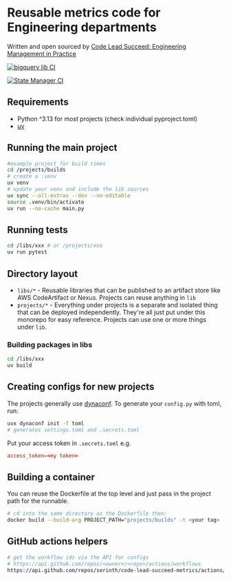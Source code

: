 # Reusable metrics code for Engineering departments

Written and open sourced by [Code Lead Succeed: Engineering Management in Practice](https://emplaybook.com/)

[![bigquery lib CI](https://github.com/serinth/code-lead-succeed-metrics/actions/workflows/bigquery-lib.yaml/badge.svg)](https://github.com/serinth/code-lead-succeed-metrics/actions/workflows/bigquery-lib.yaml)

[![State Manager CI](https://github.com/serinth/code-lead-succeed-metrics/actions/workflows/state-manager-lib.yaml/badge.svg)](https://github.com/serinth/code-lead-succeed-metrics/actions/workflows/state-manager-lib.yaml)

## Requirements
- Python ^3.13 for most projects (check individual pyproject.toml)
- [uv](https://docs.astral.sh/uv/)


## Running the main project
```bash
#example project for build times
cd /projects/builds
# create a .venv
uv venv
# update your venv and include the lib sources
uv sync --all-extras --dev --no-editable
source .venv/bin/activate
uv run --no-cache main.py
```

## Running tests
```bash
cd /libs/xxx # or /projects/xxx
uv run pytest
```


## Directory layout
- `libs/*` - Reusable libraries that can be published to an artifact store like AWS CodeArtifact or Nexus. Projects can reuse anything in `lib`
- `projects/*` - Everything under projects is a separate and isolated thing that can be deployed independently. They're all just put under this monorepo for easy reference. Projects can use one or more things under `lib`.

### Building packages in libs
```bash
cd /libs/xxx
uv build
```

## Creating configs for new projects
The projects generally use [dynaconf](https://www.dynaconf.com/). To generate your `config.py` with toml, run:
```bash
uvx dynaconf init -f toml
# generates settings.toml and .secrets.toml
```

Put your access token in `.secrets.toml` e.g.
```toml
access_token=<my token>
```

## Building a container
You can reuse the Dockerfile at the top level and just pass in the project path for the runnable.
```bash
# cd into the same directory as the Dockerfile then:
docker build --build-arg PROJECT_PATH="projects/builds" -t <your tag> .
```

## GitHub actions helpers
```bash
# get the workflow ids via the API for configs
# https://api.github.com/repos/<owner>/<repo>/actions/workflows
https://api.github.com/repos/serinth/code-lead-succeed-metrics/actions/workflows
```
